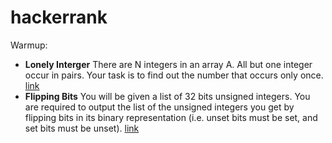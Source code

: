 # hackerrank

Warmup:
  
* **Lonely Interger** There are N integers in an array A. All but one integer occur in pairs. Your task is to find out the number that occurs only once. [link](https://github.com/mshayeb/hackerrank/blob/master/Warmup/LonelyInteger.py)
* **Flipping Bits** You will be given a list of 32 bits unsigned integers. You are required to output the list of the unsigned integers you get by flipping bits in its binary representation (i.e. unset bits must be set, and set bits must be unset). [link](https://github.com/mshayeb/hackerrank/blob/master/Warmup/FlipBits.py)	